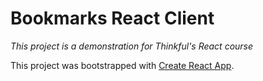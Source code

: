 # Bookmarks React Client
_This project is a demonstration for Thinkful's React course_

This project was bootstrapped with [Create React App](https://github.com/facebook/create-react-app).


